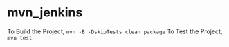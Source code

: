 # mvn_jenkins
To Build the Project, 
	`mvn -B -DskipTests clean package`
To Test the Project,
	`mvn test`

